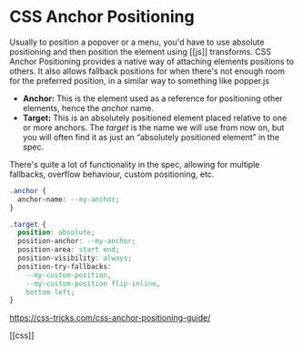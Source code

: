 # CSS Anchor Positioning

Usually to position a popover or a menu, you'd have to use absolute positioning and then position the element using [[js]] transforms. CSS Anchor Positioning provides a native way of attaching elements positions to others. It also allows fallback positions for when there's not enough room for the preferred position, in a similar way to something like popper.js

- **Anchor:** This is the element used as a reference for positioning other elements, hence the _anchor_ name.
- **Target:** This is an absolutely positioned element placed relative to one or more anchors. The _target_ is the name we will use from now on, but you will often find it as just an “absolutely positioned element” in the spec.

There's quite a lot of functionality in the spec, allowing for multiple fallbacks, overflow behaviour, custom positioning, etc.

```css
.anchor {
  anchor-name: --my-anchor;
}

.target {
  position: absolute;
  position-anchor: --my-anchor;
  position-area: start end;
  position-visibility: always;
  position-try-fallbacks:
    --my-custom-position,
    --my-custom-position flip-inline,
    bottom left;
}
```

https://css-tricks.com/css-anchor-positioning-guide/

[[css]]